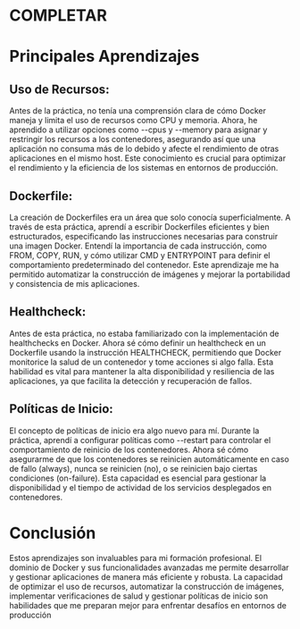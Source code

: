 # COMPLETAR  
# Principales Aprendizajes
## Uso de Recursos:
Antes de la práctica, no tenía una comprensión clara de cómo Docker maneja y limita el uso de recursos como CPU y memoria. Ahora, he aprendido a utilizar opciones como --cpus y --memory para asignar y restringir los recursos a los contenedores, asegurando así que una aplicación no consuma más de lo debido y afecte el rendimiento de otras aplicaciones en el mismo host. Este conocimiento es crucial para optimizar el rendimiento y la eficiencia de los sistemas en entornos de producción.

## Dockerfile:
La creación de Dockerfiles era un área que solo conocía superficialmente. A través de esta práctica, aprendí a escribir Dockerfiles eficientes y bien estructurados, especificando las instrucciones necesarias para construir una imagen Docker. Entendí la importancia de cada instrucción, como FROM, COPY, RUN, y cómo utilizar CMD y ENTRYPOINT para definir el comportamiento predeterminado del contenedor. Este aprendizaje me ha permitido automatizar la construcción de imágenes y mejorar la portabilidad y consistencia de mis aplicaciones.

## Healthcheck:
Antes de esta práctica, no estaba familiarizado con la implementación de healthchecks en Docker. Ahora sé cómo definir un healthcheck en un Dockerfile usando la instrucción HEALTHCHECK, permitiendo que Docker monitorice la salud de un contenedor y tome acciones si algo falla. Esta habilidad es vital para mantener la alta disponibilidad y resiliencia de las aplicaciones, ya que facilita la detección y recuperación de fallos.

## Políticas de Inicio:
El concepto de políticas de inicio era algo nuevo para mí. Durante la práctica, aprendí a configurar políticas como --restart para controlar el comportamiento de reinicio de los contenedores. Ahora sé cómo asegurarme de que los contenedores se reinicien automáticamente en caso de fallo (always), nunca se reinicien (no), o se reinicien bajo ciertas condiciones (on-failure). Esta capacidad es esencial para gestionar la disponibilidad y el tiempo de actividad de los servicios desplegados en contenedores.

# Conclusión 
Estos aprendizajes son invaluables para mi formación profesional. El dominio de Docker y sus funcionalidades avanzadas me permite desarrollar y gestionar aplicaciones de manera más eficiente y robusta. La capacidad de optimizar el uso de recursos, automatizar la construcción de imágenes, implementar verificaciones de salud y gestionar políticas de inicio son habilidades que me preparan mejor para enfrentar desafíos en entornos de producción
